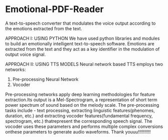 # Emotional-PDF-Reader
A text-to-speech converter that modulates the voice output according to the emotions extracted from the text.

APPROACH I: USING PYTHON
We have used python libraries and modules to build an emotionally intelligent text-to-speech software.
Emotions are extracted from the text and they act as a key identifier in the modulation of output voice signal.

APPROACH II: USING TTS MODELS
Neural network based TTS employs two networks:
1. Pre-processing Neural Network
2. Vocoder

Pre-processing networks apply deep learning methodologies for feature extraction.Its output is a Mel-Spectrogram, a representation of short term power spectrum of 
sound based on the melody scale. The pre-processing tasks include - text processing, extracting linguistic features(phenomes, duration, etc.) and 
extracting vocoder features(fundamental frequency,  spectrogram,  etc.)  thatrepresent the corresponding speech signal.
The vocoder uses these parameters and performs multiple complex conversions onthese  parameters  to  generate  audio  waveforms. 
Thank youuu!!!!!!!!!!
